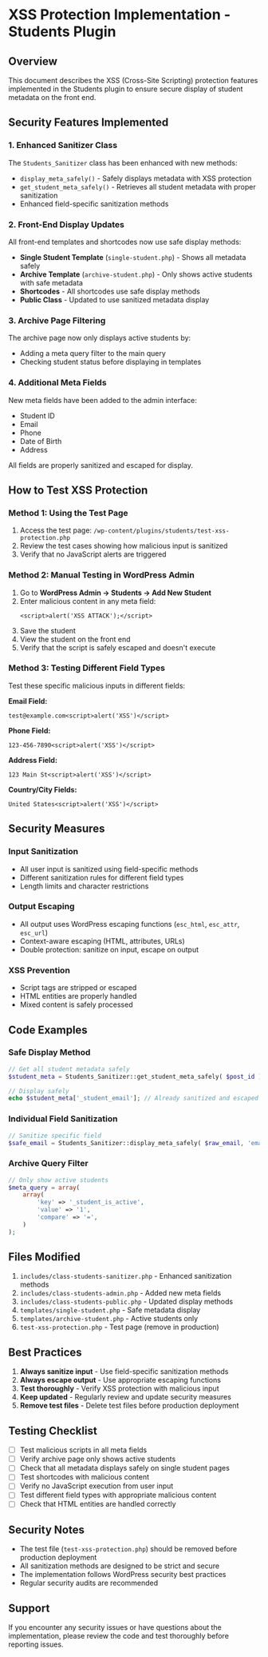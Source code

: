 # XSS Protection Implementation - Students Plugin

## Overview

This document describes the XSS (Cross-Site Scripting) protection features implemented in the Students plugin to ensure secure display of student metadata on the front end.

## Security Features Implemented

### 1. Enhanced Sanitizer Class

The `Students_Sanitizer` class has been enhanced with new methods:

- `display_meta_safely()` - Safely displays metadata with XSS protection
- `get_student_meta_safely()` - Retrieves all student metadata with proper sanitization
- Enhanced field-specific sanitization methods

### 2. Front-End Display Updates

All front-end templates and shortcodes now use safe display methods:

- **Single Student Template** (`single-student.php`) - Shows all metadata safely
- **Archive Template** (`archive-student.php`) - Only shows active students with safe metadata
- **Shortcodes** - All shortcodes use safe display methods
- **Public Class** - Updated to use sanitized metadata display

### 3. Archive Page Filtering

The archive page now only displays active students by:
- Adding a meta query filter to the main query
- Checking student status before displaying in templates

### 4. Additional Meta Fields

New meta fields have been added to the admin interface:
- Student ID
- Email
- Phone
- Date of Birth
- Address

All fields are properly sanitized and escaped for display.

## How to Test XSS Protection

### Method 1: Using the Test Page

1. Access the test page: `/wp-content/plugins/students/test-xss-protection.php`
2. Review the test cases showing how malicious input is sanitized
3. Verify that no JavaScript alerts are triggered

### Method 2: Manual Testing in WordPress Admin

1. Go to **WordPress Admin → Students → Add New Student**
2. Enter malicious content in any meta field:
   ```
   <script>alert('XSS ATTACK');</script>
   ```
3. Save the student
4. View the student on the front end
5. Verify that the script is safely escaped and doesn't execute

### Method 3: Testing Different Field Types

Test these specific malicious inputs in different fields:

**Email Field:**
```
test@example.com<script>alert('XSS')</script>
```

**Phone Field:**
```
123-456-7890<script>alert('XSS')</script>
```

**Address Field:**
```
123 Main St<script>alert('XSS')</script>
```

**Country/City Fields:**
```
United States<script>alert('XSS')</script>
```

## Security Measures

### Input Sanitization
- All user input is sanitized using field-specific methods
- Different sanitization rules for different field types
- Length limits and character restrictions

### Output Escaping
- All output uses WordPress escaping functions (`esc_html`, `esc_attr`, `esc_url`)
- Context-aware escaping (HTML, attributes, URLs)
- Double protection: sanitize on input, escape on output

### XSS Prevention
- Script tags are stripped or escaped
- HTML entities are properly handled
- Mixed content is safely processed

## Code Examples

### Safe Display Method
```php
// Get all student metadata safely
$student_meta = Students_Sanitizer::get_student_meta_safely( $post_id );

// Display safely
echo $student_meta['_student_email']; // Already sanitized and escaped
```

### Individual Field Sanitization
```php
// Sanitize specific field
$safe_email = Students_Sanitizer::display_meta_safely( $raw_email, 'email' );
```

### Archive Query Filter
```php
// Only show active students
$meta_query = array(
    array(
        'key' => '_student_is_active',
        'value' => '1',
        'compare' => '=',
    )
);
```

## Files Modified

1. `includes/class-students-sanitizer.php` - Enhanced sanitization methods
2. `includes/class-students-admin.php` - Added new meta fields
3. `includes/class-students-public.php` - Updated display methods
4. `templates/single-student.php` - Safe metadata display
5. `templates/archive-student.php` - Active students only
6. `test-xss-protection.php` - Test page (remove in production)

## Best Practices

1. **Always sanitize input** - Use field-specific sanitization methods
2. **Always escape output** - Use appropriate escaping functions
3. **Test thoroughly** - Verify XSS protection with malicious input
4. **Keep updated** - Regularly review and update security measures
5. **Remove test files** - Delete test files before production deployment

## Testing Checklist

- [ ] Test malicious scripts in all meta fields
- [ ] Verify archive page only shows active students
- [ ] Check that all metadata displays safely on single student pages
- [ ] Test shortcodes with malicious content
- [ ] Verify no JavaScript execution from user input
- [ ] Test different field types with appropriate malicious content
- [ ] Check that HTML entities are handled correctly

## Security Notes

- The test file (`test-xss-protection.php`) should be removed before production deployment
- All sanitization methods are designed to be strict and secure
- The implementation follows WordPress security best practices
- Regular security audits are recommended

## Support

If you encounter any security issues or have questions about the implementation, please review the code and test thoroughly before reporting issues.
